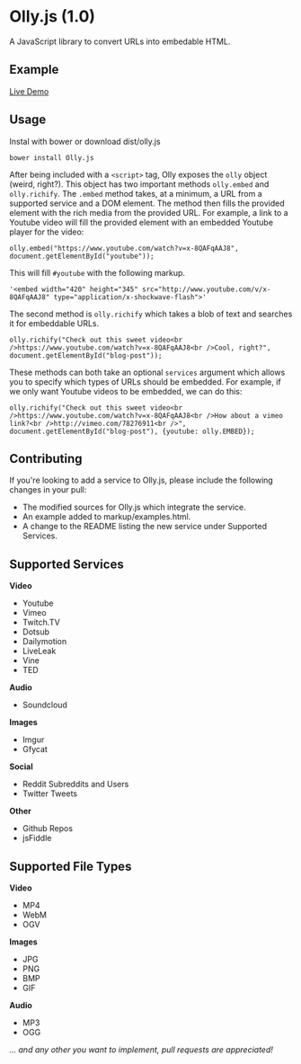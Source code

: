 Olly.js (1.0)
=======

A JavaScript library to convert URLs into embedable HTML.

Example
-------

[Live Demo](http://abeisgreat.github.io/Olly.js/markup/example.html)

Usage
-----
Instal with bower or download dist/olly.js

    bower install Olly.js

After being included with a `<script>` tag, Olly exposes the `olly` object (weird, right?). This object has two important methods `olly.embed` and `olly.richify`. The `.embed` method takes, at a minimum, a URL from a supported service and a DOM element. The method then fills the provided element with the rich media from the provided URL. For example, a link to a Youtube video will fill the provided element with an embedded Youtube player for the video:

    olly.embed("https://www.youtube.com/watch?v=x-8QAFqAAJ8", document.getElementById("youtube"));
    
This will fill `#youtube` with the following markup.

    '<embed width="420" height="345" src="http://www.youtube.com/v/x-8QAFqAAJ8" type="application/x-shockwave-flash">'

The second method is `olly.richify` which takes a blob of text and searches it for embeddable URLs.

    olly.richify("Check out this sweet video<br />https://www.youtube.com/watch?v=x-8QAFqAAJ8<br />Cool, right?", document.getElementById("blog-post"));
    
These methods can both take an optional `services` argument which allows you to specify which types of URLs should be embedded. For example, if we only want Youtube videos to be embedded, we can do this:

    olly.richify("Check out this sweet video<br />https://www.youtube.com/watch?v=x-8QAFqAAJ8<br />How about a vimeo link?<br />http://vimeo.com/78276911<br />", document.getElementById("blog-post"), {youtube: olly.EMBED});

Contributing
------------
If you're looking to add a service to Olly.js, please include the following changes in your pull:

* The modified sources for Olly.js which integrate the service.
* An example added to markup/examples.html.
* A change to the README listing the new service under Supported Services.
    
Supported Services
------------------

**Video**

* Youtube
* Vimeo
* Twitch.TV
* Dotsub
* Dailymotion
* LiveLeak
* Vine
* TED

**Audio**

* Soundcloud

**Images**

* Imgur
* Gfycat

**Social**

* Reddit Subreddits and Users
* Twitter Tweets

**Other**

* Github Repos
* jsFiddle

Supported File Types
------------------

**Video**

* MP4
* WebM
* OGV

**Images**

* JPG
* PNG
* BMP
* GIF

**Audio**

* MP3
* OGG

*... and any other you want to implement, pull requests are appreciated!*
